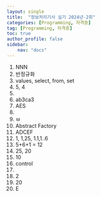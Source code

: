 ```yaml
---
layout: single
title:  "정보처리기사 실기 2024년-2회"
categories: [Programming, 자격증]
tag: [Programming, 자격증]
toc: true
author_profile: false
sidebar:
    nav: "docs"
---
```


1. NNN
2. 반정규화 
3.  values, select, from, set
4.  5, 4
5. 
6.  ab3ca3 
7. AES 
8.  
9.  ㅂ
10.  Abstract Factory
11.  ADCEF
12.  1, 1,25, 1.1,1..6
13.  5+6+1 = 12
14.  25, 20
15.  10
16.  control
17.  
18.  2
19.  20
20. E

